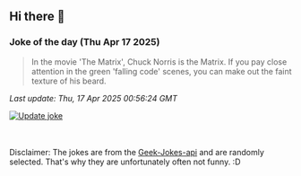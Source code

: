 ## Hi there 👋

### Joke of the day (Thu Apr 17 2025)
<!-- joke -->
>In the movie 'The Matrix', Chuck Norris is the Matrix. If you pay close attention in the green 'falling code' scenes, you can make out the faint texture of his beard.
<!-- /joke -->

*Last update: Thu, 17 Apr 2025 00:56:24 GMT*

[![Update joke](https://github.com/nclskfm/nclskfm/actions/workflows/joke.yml/badge.svg)](https://github.com/nclskfm/nclskfm/actions/workflows/joke.yml)

<br><br>
Disclaimer: The jokes are from the [Geek-Jokes-api](https://github.com/sameerkumar18/geek-joke-api) and are randomly selected. That's why they are unfortunately often not funny. :D
